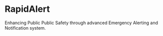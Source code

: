 # RapidAlert
Enhancing Public Public Safety through advanced Emergency Alerting and Notification system.
